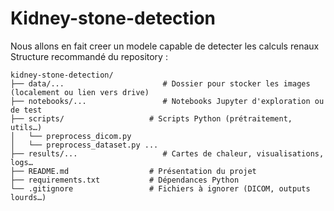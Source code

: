 # Kidney-stone-detection
Nous allons en fait creer un modele capable de detecter les calculs renaux
Structure recommandé du repository :

```
kidney-stone-detection/
├── data/...                      # Dossier pour stocker les images (localement ou lien vers drive)
├── notebooks/...                 # Notebooks Jupyter d'exploration ou de test
├── scripts/                   # Scripts Python (prétraitement, utils…)
│   └── preprocess_dicom.py
│   └── preprocess_dataset.py ...
├── results/...                   # Cartes de chaleur, visualisations, logs…
├── README.md                  # Présentation du projet
├── requirements.txt           # Dépendances Python
└── .gitignore                 # Fichiers à ignorer (DICOM, outputs lourds…)
